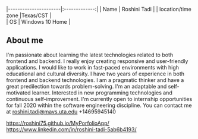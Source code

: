 


|----------------------|:-------------:| 
| Name                 | Roshini Tadi  | 
| location/time zone   |Texas/CST      |  
| OS                   | Windows 10 Home     |   


## About me


I'm passionate about learning the latest technologies related to both frontend and backend. 
I really enjoy creating responsive and user-friendly applications. 
I would like to work in fast-paced environments with high educational and cultural diversity.
I have two years of experience in both frontend and backend technologies. 
I am a pragmatic thinker and have a great predilection towards problem-solving.
I'm an adaptable and self-motivated learner. Interested in new programming technologies and continuous self-improvement. 
I'm currently open to internship opportunities for fall 2020 within the software engineering discipline.
You can contact me at
roshini.tadi@mavs.uta.edu
+14695945140 

https://roshini75.github.io/MyPorfolioApp/
https://www.linkedin.com/in/roshini-tadi-5ab6b4193/
